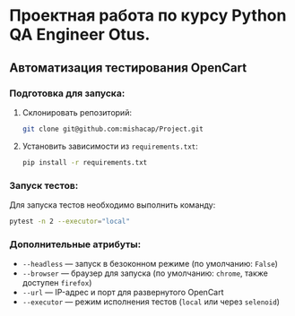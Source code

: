 # Проектная работа по курсу Python QA Engineer Otus.
## Автоматизация тестирования OpenCart

### Подготовка для запуска:

1. Склонировать репозиторий:
   ```bash
   git clone git@github.com:mishacap/Project.git
   ```

2. Установить зависимости из `requirements.txt`:
   ```bash
   pip install -r requirements.txt
   ```

### Запуск тестов:
Для запуска тестов необходимо выполнить команду:
```bash
pytest -n 2 --executor="local"
```

### Дополнительные атрибуты:
- `--headless` — запуск в безоконном режиме (по умолчанию: `False`)
- `--browser` — браузер для запуска (по умолчанию: `chrome`, также доступен `firefox`)
- `--url` — IP-адрес и порт для развернутого OpenCart
- `--executor` — режим исполнения тестов (`local` или через `selenoid`)
